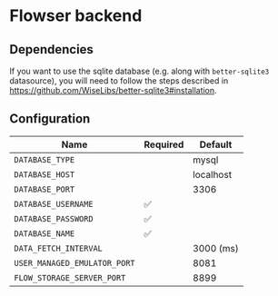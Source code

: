 # Flowser backend

## Dependencies

If you want to use the sqlite database (e.g. along with `better-sqlite3` datasource), you will need to follow the steps described in https://github.com/WiseLibs/better-sqlite3#installation.

## Configuration

| Name                         | Required | Default   |
| ---------------------------- | -------- | --------- |
| `DATABASE_TYPE`              |          | mysql     |
| `DATABASE_HOST`              |          | localhost |
| `DATABASE_PORT`              |          | 3306      |
| `DATABASE_USERNAME`          | ✅       |           |
| `DATABASE_PASSWORD`          | ✅       |           |
| `DATABASE_NAME`              | ✅       |           |
| `DATA_FETCH_INTERVAL`        |          | 3000 (ms) |
| `USER_MANAGED_EMULATOR_PORT` |          | 8081      |
| `FLOW_STORAGE_SERVER_PORT`   |          | 8899      |
